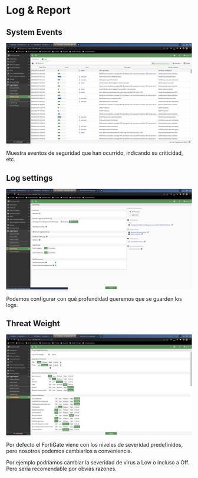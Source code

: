 # Log & Report

## System Events

![109](../images/interfaz-web/109.png)

Muestra eventos de seguridad que han ocurrido, indicando su criticidad, etc.

## Log settings

![110](../images/interfaz-web/110.png)

Podemos configurar con qué profundidad queremos que se guarden los logs.

## Threat Weight

![111](../images/interfaz-web/111.png)

Por defecto el FortiGate viene con los niveles de severidad predefinidos, pero nosotros podemos cambiarlos a conveniencia.

Por ejemplo podríamos cambiar la severidad de virus a Low o incluso a Off. Pero sería recomendable por obvias razones.
